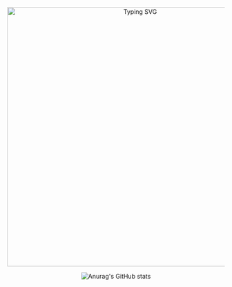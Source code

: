 <div align="center">
<div align="center">
  <img align="center" src="https://readme-typing-svg.demolab.com?font=Dosis&letterSpacing=px-wide&pause=1000&color=E5917C&width=435&lines=Hello+!+Eunah's+Github+%F0%9F%96%90%F0%9F%8F%BB" alt="Typing SVG" style="width: 600px;"/>
</div>

![Anurag's GitHub stats](https://github-readme-stats.vercel.app/api?username=eunah112&show_icons=true&theme=transparent)

</div>
